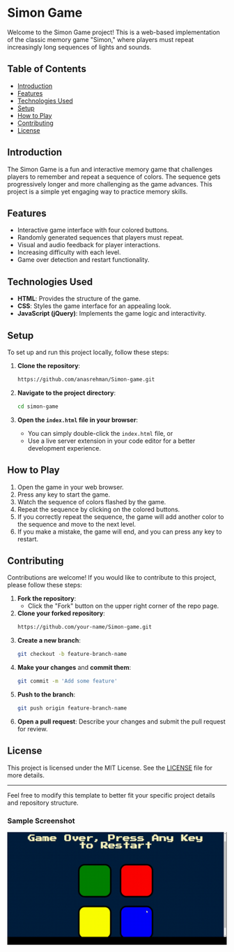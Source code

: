 
# Simon Game

Welcome to the Simon Game project! This is a web-based implementation of the classic memory game "Simon," where players must repeat increasingly long sequences of lights and sounds.

## Table of Contents

- [Introduction](#introduction)
- [Features](#features)
- [Technologies Used](#technologies-used)
- [Setup](#setup)
- [How to Play](#how-to-play)
- [Contributing](#contributing)
- [License](#license)

## Introduction

The Simon Game is a fun and interactive memory game that challenges players to remember and repeat a sequence of colors. The sequence gets progressively longer and more challenging as the game advances. This project is a simple yet engaging way to practice memory skills.

## Features

- Interactive game interface with four colored buttons.
- Randomly generated sequences that players must repeat.
- Visual and audio feedback for player interactions.
- Increasing difficulty with each level.
- Game over detection and restart functionality.

## Technologies Used

- **HTML**: Provides the structure of the game.
- **CSS**: Styles the game interface for an appealing look.
- **JavaScript (jQuery)**: Implements the game logic and interactivity.

## Setup

To set up and run this project locally, follow these steps:

1. **Clone the repository**:
    ```bash
    https://github.com/anasrehman/Simon-game.git
    ```

2. **Navigate to the project directory**:
    ```bash
    cd simon-game
    ```

3. **Open the `index.html` file in your browser**:
    - You can simply double-click the `index.html` file, or
    - Use a live server extension in your code editor for a better development experience.

## How to Play

1. Open the game in your web browser.
2. Press any key to start the game.
3. Watch the sequence of colors flashed by the game.
4. Repeat the sequence by clicking on the colored buttons.
5. If you correctly repeat the sequence, the game will add another color to the sequence and move to the next level.
6. If you make a mistake, the game will end, and you can press any key to restart.

## Contributing

Contributions are welcome! If you would like to contribute to this project, please follow these steps:

1. **Fork the repository**:
    - Click the "Fork" button on the upper right corner of the repo page.
2. **Clone your forked repository**:
    ```bash
    https://github.com/your-name/Simon-game.git
    ```
3. **Create a new branch**:
    ```bash
    git checkout -b feature-branch-name
    ```
4. **Make your changes** and **commit them**:
    ```bash
    git commit -m 'Add some feature'
    ```
5. **Push to the branch**:
    ```bash
    git push origin feature-branch-name
    ```
6. **Open a pull request**: Describe your changes and submit the pull request for review.

## License

This project is licensed under the MIT License. See the [LICENSE](LICENSE) file for more details.

---

Feel free to modify this template to better fit your specific project details and repository structure.


### Sample Screenshot
![Sample Screenshot](Simon_game.gif)
